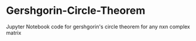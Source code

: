 # Gershgorin-Circle-Theorem
Jupyter Notebook code for gershgorin's circle theorem for any nxn complex matrix
